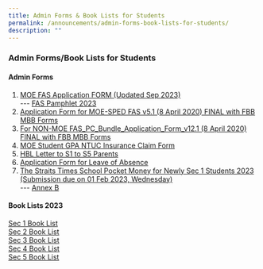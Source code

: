```yaml
---
title: Admin Forms & Book Lists for Students
permalink: /announcements/admin-forms-book-lists-for-students/
description: ""
---
```





### **Admin Forms/Book Lists for Students**
#### **Admin Forms**
1. [MOE FAS Application FORM (Updated Sep 2023)](/files/admin%20form1.pdf)
<br> --- [FAS Pamphlet 2023](/files/admin%20form2.pdf)<br>
2. [Application Form for MOE-SPED FAS v5.1 (8 April 2020) FINAL with FBB MBB Forms](/files/admin%20form3.pdf)<br>
3. [For NON-MOE FAS\_PC\_Bundle\_Application\_Form\_v12.1 (8 April 2020) FINAL with FBB MBB Forms](/files/admin%20form4.pdf)<br>
4. [MOE Student GPA NTUC Insurance Claim Form](/files/admin%20form5.pdf)<br>
5. [HBL Letter to S1 to S5 Parents](/files/admin%20form8.pdf) <br>
6. [Application Form for Leave of Absence](/files/loaform.pdf)<br>
7. [The Straits Times School Pocket Money for Newly Sec 1 Students 2023 (Submission due on 01 Feb 2023, Wednesday)](/files/annexa2023.pdf) 
<br> --- [Annex B](/files/annexb2023.pdf)


#### **Book Lists 2023**
[Sec 1 Book List](/files/sec1booklist2023.pdf)<br>
[Sec 2 Book List](/files/sec2booklist2023.pdf)<br>
[Sec 3 Book List](/files/sec3booklist2023.pdf)<br>
[Sec 4 Book List](/files/sec4booklist2023.pdf)<br>
[Sec 5 Book List](/files/sec5booklist2023.pdf)